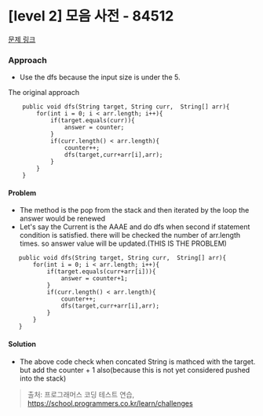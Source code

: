 # [level 2] 모음 사전 - 84512 

[문제 링크](https://school.programmers.co.kr/learn/courses/30/lessons/84512) 

### Approach
- Use the dfs because the input size is under the 5.

The original approach

```
    public void dfs(String target, String curr,  String[] arr){
        for(int i = 0; i < arr.length; i++){
            if(target.equals(curr)){
                answer = counter;
            }
            if(curr.length() < arr.length){
                counter++;
                dfs(target,curr+arr[i],arr);
            }
        }
    }

```

#### Problem 
- The method is the pop from the stack and then iterated by the loop the answer would be renewed
- Let's say the Current is the AAAE and do dfs when second if statement condition is satisfied. there will be checked the number of arr.length times. so answer value will be updated.(THIS IS THE PROBLEM)


 ``` 
    public void dfs(String target, String curr,  String[] arr){
        for(int i = 0; i < arr.length; i++){
            if(target.equals(curr+arr[i])){
                answer = counter+1;
            }
            if(curr.length() < arr.length){
                counter++;
                dfs(target,curr+arr[i],arr);
            }
        }
    }

```

#### Solution
- The above code check when concated String is mathced with the target. but add the counter + 1 also(because this is not yet considered pushed into the stack)



> 출처: 프로그래머스 코딩 테스트 연습, https://school.programmers.co.kr/learn/challenges
